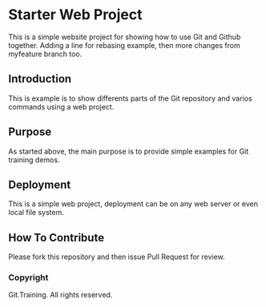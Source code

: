 # Starter Web Project

This is a simple website project for 
showing how to use Git and Github together.
Adding a line for rebasing example, then
more changes from myfeature branch too.

## Introduction

This is example is to show differents parts
of the Git repository and varios commands
using a web project.

## Purpose

As started above, the main purpose is to 
provide simple examples for Git training
demos.

## Deployment

This is a simple web project, deployment
can be on any web server or even local
file system. 

## How To Contribute

Please fork this repository and then issue Pull Request for
review.

### Copyright
Git.Training. All rights reserved.